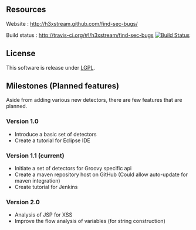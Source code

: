 ## Resources

Website : http://h3xstream.github.com/find-sec-bugs/

Build status : http://travis-ci.org/#!/h3xstream/find-sec-bugs [![Build Status](https://secure.travis-ci.org/h3xstream/find-sec-bugs.png?branch=master)](http://travis-ci.org/h3xstream/find-sec-bugs)

## License

This software is release under [LGPL](http://www.gnu.org/licenses/lgpl.html).

## Milestones (Planned features)

Aside from adding various new detectors, there are few features that are planned.

### Version 1.0

- Introduce a basic set of detectors
- Create a tutorial for Eclipse IDE

### Version 1.1 (current)

- Initiate a set of detectors for Groovy specific api
- Create a maven repository host on GitHub (Could allow auto-update for maven integration)
- Create tutorial for Jenkins

### Version 2.0

- Analysis of JSP for XSS
- Improve the flow analysis of variables (for string construction)